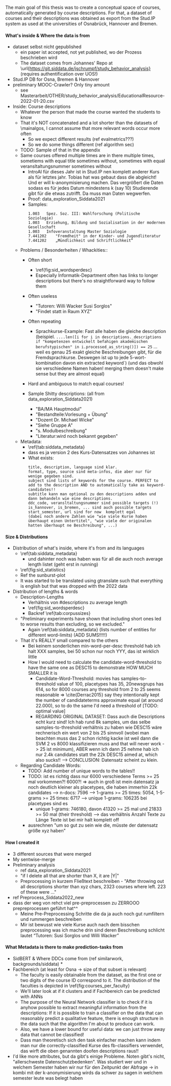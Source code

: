 The main goal of this thesis was to create a conceptual space of courses, automatically generated by course descriptions. For that, a dataset of courses and their descriptions was obtained as export from the Stud.IP system as used at the universities of Osnabrück, Hannover and Bremen.

#### What's inside & Where the data is from 

* dataset selbst nicht gepublished
    * ein paper ist accepted, not yet published, wo der Prozess beschrieben wird
    * The dataset comes from Johannes' Repo at \url{https://git.siddata.de/jschrumpf/study_behavior_analysis} (requires authentification over UOS!)
* Stud.IP DB for Osna, Bremen & Hannover 
* preliminary MOOC-Crawler? Only tiny amount
    * see Masterarbeit/OTHER/study_behavior_analysis/EducationalResource-2022-01-20.csv
* Inside: Course descriptions
    * Whatever the person that made the course wanted the students to know
    * That it's NOT concatenated and a lot shorter than the datasets of \mainalgos, I cannot assume that more relevant words occur more often
        * So we expect different results (ref evalmetrics???)
        * So we do some things different (ref algorithm sec)
    * TODO: Sample of that in the appendix 
    * Same courses offered multiple times are in there multiple times, sometiems with equal title sometimes without, sometimes with equal veransltaltungsnummer sometimes without
        * IntroAI für dieses Jahr ist in Stud.IP nen komplett anderer Kurs als für letztes jahr. Tobias hat was gebaut dass die abgleicht! Und er will k-anonymisierung machen. Das vergrößert die Daten sodass es für jedes Datum mindestens k (say 10) Studierende gibt für die etwas zutrifft. Da muss man Daten wegwerfen.
        * Proof: data_exploration_Siddata2021 
        * Samples:
            ```
            1.003 	Spez. Soz. III: Wahlforschung (Politische Soziologie)
            1.003 	Erziehung, Bildung und Sozialisation in der modernen Gesellschaft
            1.003 	Infoveranstaltung Master Soziologie
            7.441202 	"Fremdheit" in der Kinder- und Jugendliteratur
            7.441202 	„Mündlichkeit und Schriftlichkeit“
            ```
    * Problems / Besonderheiten / Whackities:: 
        * Often short 
            * \ref{fig:sid_wordsperdesc}
            * Especially Informatik-Department often has links to longer descriptions but there's no straightforward way to follow them
        * Often useless 
            * "Tutoren: Willi Wacker Susi Sorglos"
            * "Findet statt in Raum XYZ"
        * Often repeating 
            * Sprachkurse-Example: Fast alle haben die gleiche description (beispiel. `....len([i for i in descriptions._descriptions if "kompetenzen entwickelt befahigen akademischen berufstypischen" in i.processed_as_string()]) == 25`  ... weil es genau 25 exakt gleiche Beschreibungen gibt, für die Fremdsprachkurse. Deswegen ist up to jede 5-wort-kombination davon ein extracted keyword`) (und das obwohl sie verschiedene Namen haben! merging them doesn't make sense but they are almost equal)

        * Hard and ambiguous to match equal courses!
        * Sample Shitty descriptions: (all from data_exploration_Siddata2021)
            * "BA/MA Hauptmodul"
            * "Bestandteile:Vorlesung + Übung"
            * "Dozent  Dr. Michael Wicke"
            * "Siehe Gruppe A"
            * "s. Modulbeschreibung"
            * "Literatur:wird noch bekannt gegeben"
    * Metadata:
        * \ref{tab:siddata_metadata}
        * dass es ja version 2 des Kurs-Datensatzes von Johannes ist
        * What exists:
            ```
            title, description, language sind klar.
            format, type, source sind meta-infos, die aber nur für wenige gegeben sind.
            subject sind lists of keywords for the course. PERFECT to add to the description AND to automatically take as keyword-candidates!!
            subtitle kann man optional zu den descriptions adden und dann behandeln wie eine descriptions.
            ddc_code, veransltaltungsnummer sind possible targets (!)
            is_hannover, is_bremen, ... sind auch possible targets
            start_semester, url sind for now  komplett egal
            (dabei noch andere Zahlen wie "wie viele Kurse haben überhaupt einen Untertitel", "wie viele der originalen hatten überhaupt ne Beschreibung", ...)
            ```




#### Size & Distributions

* Distribution of what's inside, where it's from and its languages 
    * \ref{tab:siddata_metadata}
        * und dahinter noch was haben was für all die auch noch average length listet (geht erst in running)
    * \ref{fig:sid_statistics}
    * Ref the sunburst-plot
    * It was started to be translated using gtranslate such that everything is english but that was dropped with the 2022 data
* Distribution of lengths & words
    * Description-Lengths
        * Verhältnis von #descriptions zu average length
        * \ref{fig:sid_wordsperdesc}
        * Backref \ref{tab:corpussizes}
    * "Preliminary experiments have shown that including short ones led to worse results than excluding, so we excluded."
        * Again \ref{tab:siddata_metadata} (lists number of entities for different word-limits) (ADD SUMS!!!!!)
    * That it's REALLY small compared to the others
        * Bei keinem sonderlichen min-word-per-desc threshold hab ich halt XXX samples, bei 50 schon nur noch YYY, das ist wirklich little
        * How I would need to calculate the candidate-word-threshold to have the same one as DESC15 to demonstrate HOW MUCH SMALLER it is
            * Candidate-Word-Threshold: movies has samples-to-threshold value of 100, placetypes has 35, 20newsgrups has 614, so for 8000 courses any threshold from 2 to 25 seems reasonable => \cite{Derrac2015} say they intentionally kept the number of candidateterms approximate equal (at around 22.000), so to do the same I'd need a threshold of [TODO: optimal value]
            * REGARDING ORIGINAL DATASET: Dass auch die Descriptions echt kurz sind! Ich hab rund 8k samples, um das selbe samples-to-threshold verhältnis zu haben wie DESC15 wäre rechnerisch ein wert von 2 bis 25 sinnvoll (wobei man beachten muss das 2 schon richtig kacke ist weil dann die SVM 2 vs 8000 klassifizieren muss and that will never work -> 25 ist minimum), ABER wenn ich dann 25 nehme hab ich nur 2.4k candidates statt the 22k DESC15 aimed at, which also sucks!! --> CONCLUSION: Datensatz scheint zu klein.
    * Regarding Candidate Words:
        * TODO: Add number of unique words to the tables!!
        * TODO: ist es richtig dass nur 6000 verschiedene Terms >= 25 mal vorkommen?! 6000?!
            => auch in groß ist mein datensatz ja noch deutlich kleiner als placetypes, die haben immerhin 22k candidates
            --> n-docs: 7596
            --> 1-grams >= 25 times: 5054, 1-5-grams >= 25 times: 6717
            --> unique 1-grams: 106235
            bei placetypes sind es 
            * unique 1-grams: 746180, davon 41320 >= 25 mal und 21833 >= 50 mal (their threshold)
            --> das verhältnis Anzahl Texte zu Länge Texte ist bei mir halt komplett off 
        * ausrechnen "um so gut zu sein wie die, müsste der datensatz größe xyz haben"

#### How I created it

* 3 different sources that were merged
* My sentwise-merge
* Preliminary analysis 
    * ref data_exploration_Siddata2021 
    * "if I delete all that are shorter than X, it are |Y|"
    * Preprocessing in kurzem Fließtext beschreiben - "After throwing out all descriptions shorter than xyz chars, 2323 courses where left. 223 of these were ..."
* ref Preprocess_Siddata2022_new
* dass der weg von rehct viel pre-preprocessen zu ZERROOO prepreprocessen geführt hat^^
    * Meine Pre-Preprocessing Schritte die da ja auch noch gut rumfiltern und rummergen beschreiben
    * Mir ist bewusst wie viele Kurse auch nach dem bisschen preprocessing was ich mache drin sind deren Beschreibung schlicht lautet “Tutoren: Susi Sorglos und Willi Wacker”

#### What Metadata is there to make prediction-tasks from

* SidBERT & Where DDCs come from (ref similarwork, backgrounds/siddata)
    * 
* Fachbereich (at least for Osna -> size of that subset is  relevant)
    * The faculty is easily obtainable from the dataset, as the first one or two digits of the course ID correspond to it. The distribution of the faculties is depicted in \ref{fig:courses_per_faculty}
    * We'll later look at if it clusters and if Fachbereich can be predicted with ANNs
    * The purpose of the Neural Network classifier is to check if it is anyhow possible to extract meaningful information from the descriptions: If it is possible to train a classifier on the data that can reasonably predict a qualitative feature, there is enough structure in the data such that the algorithm I'm about to produce can work.
	* Also, we have a lower bound for useful data: we can just throw away data that cannot be classified!
    * Dass man theoretisch sich den task einfacher machen kann indem man nur die correctly-classified Kurse des fb-classifiers verwendet, das wirft die oben genannten doofen descriptions raus!!
* I'd like more attributes, but da gibt's einige Probleme. Noten gibt's nicht, "allerschweste Datenschutzbedenken". Was studiert wer und in welchem Semester haben wir nur für den Zeitpunkt der Abfrage -> in kombi mit der k-anonymisierung wirds da schwer zu sagen in welchem semester leute was belegt haben